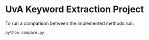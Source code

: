 # UvA Keyword Extraction Project

To run a comparison between the implemented methods run:

```
python compare.py
```
